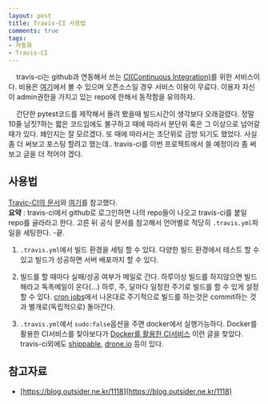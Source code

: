```yaml
---
layout: post
title: Travis-CI 사용법
comments: true
tags:
- 자동화
- Travis-CI
---
```

&nbsp;&nbsp;&nbsp; travis-ci는 github과 연동해서 쓰는 [CI(Continuous Integration)](http://happystory.tistory.com/89)를 위한 서비스이다. 비용은 [여기](https://travis-ci.com/plans)에서 볼 수 있으며 오픈소스일 경우 서비스 이용이 무료다. 이용자 자신이 admin권한을 가지고 있는 repo에 한해서 동작함을 유의하자.  

&nbsp;&nbsp;&nbsp; 간단한 pytest코드를 제작해서 돌려 봤을때 빌드시간이 생각보다 오래걸렸다. 정말 10줄 남짓?하는 짧은 코드임에도 불구하고 때에 따라서 분단위 혹은 그 이상으로 넘어갈 때가 있다. 왜인지는 잘 모르겠다. 또 때에 따라서는 초단위로 금방 되기도 했었다. 사실 좀 더 써보고 포스팅 할려고 했는데.. travis-ci를 이번 프로젝트에서 쓸 예정이라 좀 써보고 글을 더 적어야 겠다.

## **사용법**
[Travic-CI의 문서](https://docs.travis-ci.com/user/getting-started)와 [여기](http://judelee19.github.io/etc/travis_CI/)를 참고했다.   
**요약** : travis-ci에서 github로 로그인하면 나의 repo들이 나오고 travis-ci를 붙일 repo를 골라라고 한다. 고른 뒤 공식 문서를 참고해서 언어별로 적당히 `.travis.yml`파일을 세팅한다. -끝.

1. `.travis.yml`에서 빌드 환경을 세팅 할 수 있다. 다양한 빌드 환경에서 테스트 할 수 있고 빌드가 성공하면 서버 배포까지 할 수 있다.   

2. 빌드를 할 때마다 실패/성공 여부가 메일로 간다. 하루이상 빌드를 하지않으면 빌드해라고 독촉메일이 온다(...) 하루, 주, 달마다 일정한 주기로 빌드를 할 수 있게 설정 할 수 있다. [cron jobs](https://docs.travis-ci.com/user/cron-jobs/)에서 나온대로 주기적으로 빌드를 하는것은 commit하는 것과 별개로(독립적으로) 돌아간다.  

3. `.travis.yml`에서 `sudo:false`옵션을 주면 docker에서 실행가능하다. Docker를 활용한 CI서비스를 찾아보다가 [Docker를 활용한 CI서비스](http://forum.opencontainer.co.kr/t/ci-continuous-integration/158) 이런 글을 찾았다. travis-ci외에도 [shippable](https://app.shippable.com/), [drone.io](https://drone.io/) 등이 있다.


## **참고자료**
* [https://blog.outsider.ne.kr/1118](https://blog.outsider.ne.kr/1118)
